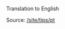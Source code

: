 Translation to English

Source: [/site/tips/pt](https://github.com/holyrics/i18n/tree/main/site/tips/pt)